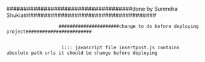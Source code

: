 #####################################done by Surendra Shukla#######################################


                       ######################change to do before deploying project########################
					   
					   
					    1::: javascript file insertpost.js contains absolute path urls it should be change before deploying